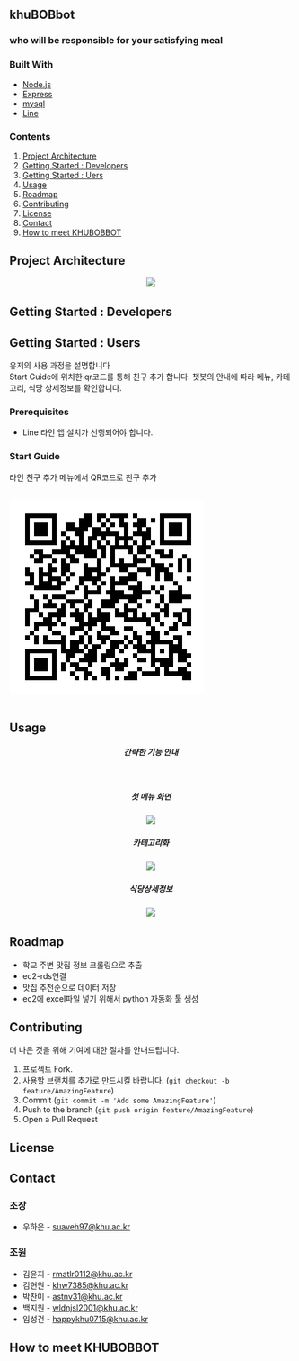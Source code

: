 ## khuBOBbot
###  who will be responsible for your satisfying meal

### Built With
* [Node.js](https://nodejs.org/)
* [Express](https://expressjs.com/)
* [mysql](https://www.mysql.com/)
* [Line](https://developers.line.biz/en/)

### Contents
<ol>
	<li><a href="#project-architecture">Project Architecture</a></li>
	<li><a href="#getting-started--developers">Getting Started : Developers</a></li>
	<li><a href="#getting-started--users">Getting Started : Uers</a></li>
	<li><a href="#usage">Usage</a></li>
	<li><a href="#roadmap">Roadmap</a></li>
	<li><a href="#contributing">Contributing</a></li>
	<li><a href="#license">License</a></li>
	<li><a href="#contact">Contact</a></li>
	<li><a href="#how-to-meet-khubobbot">How to meet KHUBOBBOT</a></li>
</ol>

## Project Architecture
<div align="center">
	<img src="https://user-images.githubusercontent.com/83260809/206208258-81a7f740-3d1a-4acf-b622-1177479a8947.png">
</div>

## Getting Started : Developers

## Getting Started : Users
유저의 사용 과정을 설명합니다
<br>
Start Guide에 위치한 qr코드를 통해 친구 추가 합니다.
챗봇의 안내에 따라 메뉴, 카테고리, 식당 상세정보를 확인합니다.

### Prerequisites
* Line
라인 앱 설치가 선행되어야 합니다.


### Start Guide
라인 친구 추가 메뉴에서 QR코드로 친구 추가 <br><br>

![QR코드](image/QR.png)<br><br>

## Usage
<div align="center">
<h5>간략한 기능 안내</h5>
<br>
<h5>첫 메뉴 화면</h5>
<img src="https://user-images.githubusercontent.com/83260809/206627011-045abd20-db4b-4b2c-afe1-8f7c054fd0a3.jpg">
<h5>카테고리화</h5>
<img src="https://user-images.githubusercontent.com/83260809/206627021-dd679646-67de-4597-9a99-77d253a4449d.jpg">
<h5>식당상세정보</h5>
<img src="https://user-images.githubusercontent.com/83260809/206627034-b4fe9a78-859f-4301-a8db-f58b707a923c.jpg">
</div>

## Roadmap
+ 학교 주변 맛집 정보 크롤링으로 추출
+ ec2-rds연결
+ 맛집 추천순으로 데이터 저장
+ ec2에 excel파일 넣기 위해서 python 자동화 툴 생성

## Contributing

더 나은 것을 위해 기여에 대한 절차를 안내드립니다.

1. 프로젝트 Fork.
2. 사용할 브랜치를 추가로 만드시킬 바랍니다. (`git checkout -b feature/AmazingFeature`)
3. Commit (`git commit -m 'Add some AmazingFeature'`)
4. Push to the branch (`git push origin feature/AmazingFeature`)
5. Open a Pull Request

## License


## Contact
### 조장 
* 우하은 -  suaveh97@khu.ac.kr
### 조원 
* 김윤지 -  rmatlr0112@khu.ac.kr
* 김현원 -  khw7385@khu.ac.kr
* 박찬미 -  astnv31@khu.ac.kr
* 백지원 -  wldnjsl2001@khu.ac.kr
* 임성건 -  happykhu0715@khu.ac.kr

## How to meet KHUBOBBOT
